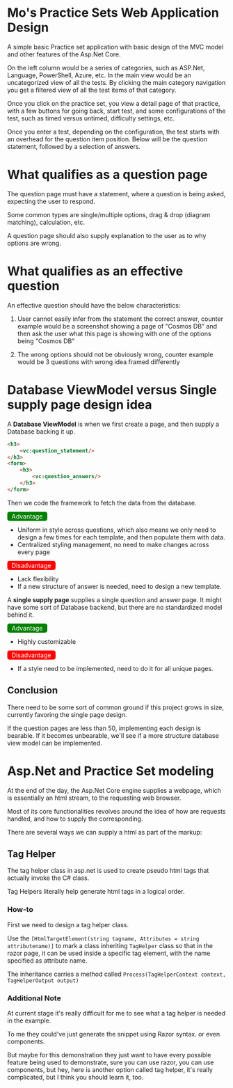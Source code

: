 # Mo's Practice Sets Web Application Design

A simple basic Practice set application with basic design of the MVC model and other features of the Asp.Net Core.

On the left column would be a series of categories, such as ASP.Net, Language, PowerShell, Azure, etc. In the main view would be an uncategorized view of all the tests. By clicking the main category navigation you get a filtered view of all the test items of that category.

Once you click on the practice set, you view a detail page of that practice, with a few buttons for going back, start test, and some configurations of the test, such as timed versus untimed, difficulty settings, etc.

Once you enter a test, depending on the configuration, the test starts with an overhead for the question item position. Below will be the question statement, followed by a selection of answers.

# What qualifies as a question page

The question page must have a statement, where a question is being asked, expecting the user to respond.

Some common types are single/multiple options, drag & drop (diagram matching), calculation, etc.

A question page should also supply explanation to the user as to why options are wrong.

# What qualifies as an effective question

An effective question should have the below characteristics:

1. User cannot easily infer from the statement the correct answer, counter example would be a screenshot showing a page of "Cosmos DB" and then ask the user what this page is showing with one of the options being "Cosmos DB"

2. The wrong options should not be obviously wrong, counter example would be 3 questions with wrong idea framed differently

# Database ViewModel versus Single supply page design idea

A **Database ViewModel** is when we first create a page, and then supply a Database backing it up.

```html
<h3>
    <vc:question_statement/>
</h3>
<form>
    <h3>
        <vc:question_answers/>
    </h3>
</form>
```

Then we code the framework to fetch the data from the database.

<span style="background-color:green;border-radius:5px;padding:2px 10px;color:white">Advantage</span>  

- Uniform in style across questions, which also means we only need to design a few times for each template, and then populate them with data.
- Centralized styling management, no need to make changes across every page

<span style="background-color:red;border-radius:5px;padding:2px 10px;color:white">Disadvantage</span>  

- Lack flexibility
- If a new structure of answer is needed, need to design a new template.

A **single supply page** supplies a single question and answer page. It might have some sort of Database backend, but there are no standardized model behind it. 

<span style="background-color:green;border-radius:5px;padding:2px 10px;color:white">Advantage</span>  

- Highly customizable

<span style="background-color:red;border-radius:5px;padding:2px 10px;color:white">Disadvantage</span>  

- If a style need to be implemented, need to do it for all unique pages.

## Conclusion

There need to be some sort of common ground if this project grows in size, currently favoring the single page design.

If the question pages are less than 50, implementing each design is bearable. If it becomes unbearable, we'll see if a more structure database view model can be implemented.

# Asp.Net and Practice Set modeling

At the end of the day, the Asp.Net Core engine supplies a webpage, which is essentially an html stream, to the requesting web browser.

Most of its core functionalities revolves around the idea of how are requests handled, and how to supply the corresponding.

There are several ways we can supply a html as part of the markup:

## Tag Helper

The tag helper class in asp.net is used to create pseudo html tags that actually invoke the C# class.

Tag Helpers literally help generate html tags in a logical order.

### How-to

First we need to design a tag helper class.

Use the `[HtmlTargetElement(string tagname, Attributes = string attributename)]` to mark a class inheriting `TagHelper` class so that in the razor page, it can be used inside a specific tag element, with the name specified as attribute name.

The inheritance carries a method called `Process(TagHelperContext context, TagHelperOutput output)` 

### Additional Note

At current stage it's really difficult for me to see what a tag helper is needed in the example.

To me they could've just generate the snippet using Razor syntax. or even components.

But maybe for this demonstration they just want to have every possible feature being used to demonstrate, sure you can use razor, you can use components, but hey, here is another option called tag helper, it's really complicated, but I think you should learn it, too.

